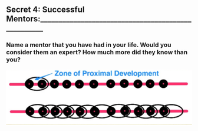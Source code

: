 ## Secret  4: Successful Mentors:___________________________________________________

### Name a mentor that you have had in your life.  Would you consider them an expert? How much more did they know than you?

![Proximal Development](images/s04-01-proximal-development.png?raw=true)
 
